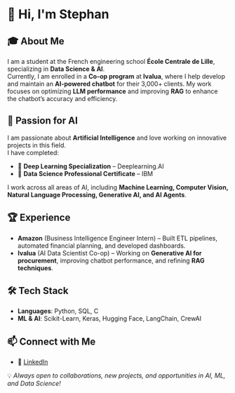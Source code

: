 # 👋 Hi, I'm Stephan  

## 🎓 About Me  
I am a student at the French engineering school **École Centrale de Lille**, specializing in **Data Science & AI**.  
Currently, I am enrolled in a **Co-op program** at **Ivalua**, where I help develop and maintain an **AI-powered chatbot** for their 3,000+ clients. My work focuses on optimizing **LLM performance**  and improving **RAG** to enhance the chatbot’s accuracy and efficiency.

## 🚀 Passion for AI  
I am passionate about **Artificial Intelligence** and love working on innovative projects in this field.  
I have completed:  
- 📜 **Deep Learning Specialization** – Deeplearning.AI  
- 📜 **Data Science Professional Certificate** – IBM  

I work across all areas of AI, including **Machine Learning, Computer Vision, Natural Language Processing, Generative AI, and AI Agents**.  

## 🏆 Experience  
- **Amazon** (Business Intelligence Engineer Intern) – Built ETL pipelines, automated financial planning, and developed dashboards.  
- **Ivalua** (AI Data Scientist Co-op) – Working on **Generative AI for procurement**, improving chatbot performance, and refining **RAG techniques**.  

## 🛠 Tech Stack  
- **Languages**: Python, SQL, C 
- **ML & AI**: Scikit-Learn, Keras, Hugging Face, LangChain, CrewAI  

## 📫 Connect with Me  
- 🔗 [LinkedIn](https://linkedin.com/in/stephan-puget-a703271b7)  

💡 *Always open to collaborations, new projects, and opportunities in AI, ML, and Data Science!*  
